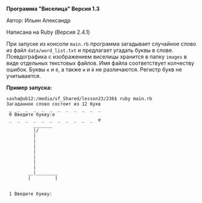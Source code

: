 **Программа "Виселица" Версия 1.3** 

Автор: Ильин Александр

Написана на Ruby (Версия 2.4.1)

При запуске из консоли `main.rb` программа загадывает случайное слово из файл `data/word_list.txt` и предлагает угадать буквы в слове.
Псевдографика с изображением виселицы хранится в папку `images` в виде отдельных текстовых файлов. Имя файла соответствует колчеству ошибок.
Буквы `е` и `ё`, а также `и` и `й` не различаются. Регистр букв не учитывается.


**Пример запуска:**

```
sasha@ub12:/media/sf_Shared/lesson23/236$ ruby main.rb 
Загаданное слово состоит из 12 букв
 _  _  _  _  _  _  _  _  _  _  _  _ 
 0 Введите букву:е
 _  _  _  _  _  _  _  _  _  _  _  е 
          _______
          |/
          |
          |
          |
          |
          |
          |
          |
        __|________
        |         |


 1 Введите букву:

```
